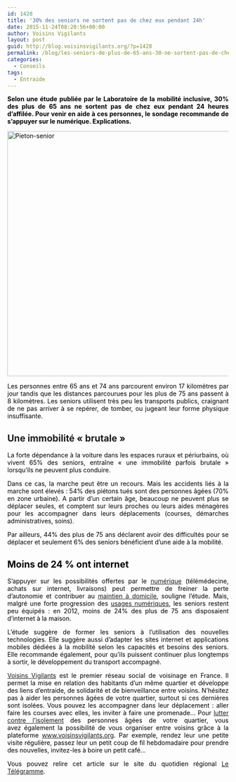 ```yaml
---
id: 1428
title: '30% des seniors ne sortent pas de chez eux pendant 24h'
date: 2015-11-24T08:20:56+00:00
author: Voisins Vigilants
layout: post
guid: http://blog.voisinsvigilants.org/?p=1428
permalink: /blog/les-seniors-de-plus-de-65-ans-30-ne-sortent-pas-de-chez-eux-pendant-24h/
categories:
  - Conseils
tags:
  - Entraide
---
```

<p class="chapo" style="font-weight: 400; text-align: justify;">
  <span style="color: #000000;"><strong>Selon une étude publiée par le Laboratoire de la mobilité inclusive, 30% des plus de 65 ans ne sortent pas de chez eux pendant 24 heures d&rsquo;affilée. Pour venir en aide à ces personnes, le sondage recommande de s&rsquo;appuyer sur le numérique. Explications.</strong></span>
</p>

<p class="chapo" style="font-weight: 400; text-align: justify;">
  <span style="color: #000000;"><a href="./../../images/2015/10/Pieton-senior.jpg"><span style="color: #000000;"><img class="aligncenter  wp-image-1429" src="./../../images/2015/10/Pieton-senior.jpg" alt="Pieton-senior" width="849" height="558" /></span></a></span>
</p>

<p style="text-align: justify;">
  <span style="color: #000000;">Les personnes entre 65 ans et 74 ans parcourent environ 17 kilomètres par jour tandis que les distances parcourues pour les plus de 75 ans passent à 8 kilomètres. Les seniors utilisent très peu les transports publics, craignant de ne pas arriver à se repérer, de tomber, ou jugeant leur forme physique insuffisante.</span>
</p>

<h2 style="text-align: justify;">
  <strong>Une immobilité &laquo;&nbsp;brutale&nbsp;&raquo;</strong>
</h2>

<p style="text-align: justify;">
  <span style="color: #000000;">La forte dépendance à la voiture dans les espaces ruraux et périurbains, où vivent 65% des seniors, entraîne &laquo;&nbsp;une immobilité parfois brutale&nbsp;&raquo; lorsqu&rsquo;ils ne peuvent plus conduire. </span>
</p>

<p style="text-align: justify;">
  <span style="color: #000000;">Dans ce cas, la marche peut être un recours. Mais les accidents liés à la marche sont élevés : 54% des piétons tués sont des personnes âgées (70% en zone urbaine). A partir d&rsquo;un certain âge, beaucoup ne peuvent plus se déplacer seules, et comptent sur leurs proches ou leurs aides ménagères pour les accompagner dans leurs déplacements (courses, démarches administratives, soins). </span>
</p>

<p style="text-align: justify;">
  <span style="color: #000000;">Par ailleurs, 44% des plus de 75 ans déclarent avoir des difficultés pour se déplacer et seulement 6% des seniors bénéficient d&rsquo;une aide à la mobilité.</span>
</p>

## <span style="color: #000000;"><strong>Moins de 24 % ont internet</strong></span>

<p style="text-align: justify;">
  <span style="color: #000000;">S&rsquo;appuyer sur les possibilités offertes par le</span> <a href="http://blog.voisinsvigilants.org/blog/mieux-vieillir-numerique/">numérique</a> <span style="color: #000000;">(télémédecine, achats sur internet, livraisons) peut permettre de freiner la perte d&rsquo;autonomie et contribuer au</span> <a href="http://blog.voisinsvigilants.org/blog/teleassistance-maintien-domicile-personnes-agees/">maintien à domicile</a><span style="color: #000000;">, souligne l&rsquo;étude. Mais, malgré une forte progression des</span> <a href="http://blog.voisinsvigilants.org/blog/mieux-vieillir-numerique/">usages numériques</a><span style="color: #000000;">, les seniors restent peu équipés : en 2012, moins de 24% des plus de 75 ans disposaient d&rsquo;internet à la maison. </span>
</p>

<p style="text-align: justify;">
  <span style="color: #000000;">L&rsquo;étude suggère de former les seniors à l&rsquo;utilisation des nouvelles technologies. Elle suggère aussi d&rsquo;adapter les sites internet et applications mobiles dédiées à la mobilité selon les capacités et besoins des seniors. Elle recommande également, pour qu&rsquo;ils puissent continuer plus longtemps à sortir, le développement du transport accompagné.</span>
</p>

<p style="text-align: justify;">
  <span style="color: #000000;"><a href="http://www.voisinsivigilants.org">Voisins Vigilants</a> est le premier réseau social de voisinage en France. Il permet la mise en relation des habitants d&rsquo;un même quartier et développe des liens d&rsquo;entraide, de solidarité et de bienveillance entre voisins. N&rsquo;hésitez pas à aider les personnes âgées de votre quartier, surtout si ces dernières sont isolées. Vous pouvez les accompagner dans leur déplacement : aller faire les courses avec elles, les inviter à faire une promenade&#8230; Pour</span> <a href="http://blog.voisinsvigilants.org/blog/isolement-personnes-agees-agissez-voisin/">lutter contre l&rsquo;isolement</a> <span style="color: #000000;">des personnes âgées de votre quartier, vous avez également la possibilité de vous organiser entre voisins grâce à la plateforme <a href="http://www.voisinsvigilants.org">www.voisinsvigilants.org</a>. Par exemple, rendez leur une petite visite régulière, passez leur un petit coup de fil hebdomadaire pour prendre des nouvelles, invitez-les à boire un petit café&#8230;</span>
</p>

<p style="text-align: justify;">
  <span style="color: #000000;">Vous pouvez relire cet article sur le site du quotidien régional </span><a href="http://www.letelegramme.fr/france/plus-de-65-ans-30-ne-sortent-pas-de-chez-eux-pendant-24h-30-09-2015-10794383.php">Le Télégramme</a><span style="color: #000000;">. </span>
</p>

